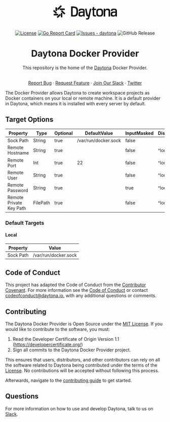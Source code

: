 <div align="center">
  <picture>
    <source media="(prefers-color-scheme: dark)" srcset="https://github.com/daytonaio/daytona/raw/main/assets/images/Daytona-logotype-white.png">
    <img alt="Daytona logo" src="https://github.com/daytonaio/daytona/raw/main/assets/images/Daytona-logotype-black.png" width="40%">
  </picture>
</div>

<br/>

<div align="center">

[![License](https://img.shields.io/badge/License-MIT-blue)](#license)
[![Go Report Card](https://goreportcard.com/badge/github.com/daytonaio/daytona)](https://goreportcard.com/report/github.com/daytonaio/daytona)
[![Issues - daytona](https://img.shields.io/github/issues/daytonaio/daytona)](https://github.com/daytonaio/daytona/issues)
![GitHub Release](https://img.shields.io/github/v/release/daytonaio/daytona)

</div>


<h1 align="center">Daytona Docker Provider</h1>
<div align="center">
This repository is the home of the <a href="https://github.com/daytonaio/daytona">Daytona</a> Docker Provider.
</div>
</br>

<p align="center">
  <a href="https://github.com/daytonaio/daytona-docker-provider/issues/new?assignees=&labels=bug&projects=&template=bug_report.md&title=%F0%9F%90%9B+Bug+Report%3A+">Report Bug</a>
    ·
  <a href="https://github.com/daytonaio/daytona-docker-provider/issues/new?assignees=&labels=enhancement&projects=&template=feature_request.md&title=%F0%9F%9A%80+Feature%3A+">Request Feature</a>
    ·
  <a href="https://join.slack.com/t/daytonacommunity/shared_invite/zt-273yohksh-Q5YSB5V7tnQzX2RoTARr7Q">Join Our Slack</a>
    ·
  <a href="https://twitter.com/Daytonaio">Twitter</a>
</p>

The Docker Provider allows Daytona to create workspace projects as Docker containers on your local or remote machine. It is a default provider in Daytona, which means it is installed with every server by default.

## Target Options

| Property                	| Type     	| Optional 	| DefaultValue                	| InputMasked 	| DisabledPredicate 	|
|-------------------------	|----------	|----------	|-----------------------------	|-------------	|-------------------	|
| Sock Path               	| String   	| true     	| /var/run/docker.sock        	| false       	|                   	|
| Remote Hostname         	| String   	| true     	|                             	| false       	| ^local$           	|
| Remote Port             	| Int      	| true     	| 22                          	| false       	| ^local$           	|
| Remote User             	| String   	| true     	|                             	| false       	| ^local$           	|
| Remote Password         	| String   	| true     	|                             	| true        	| ^local$           	|
| Remote Private Key Path 	| FilePath 	| true     	|                             	| false       	| ^local$           	|

### Default Targets

#### Local
| Property        	| Value                       	|
|-----------------	|-----------------------------	|
| Sock Path       	| /var/run/docker.sock        	|


## Code of Conduct

This project has adapted the Code of Conduct from the [Contributor Covenant](https://www.contributor-covenant.org/). For more information see the [Code of Conduct](CODE_OF_CONDUCT.md) or contact [codeofconduct@daytona.io.](mailto:codeofconduct@daytona.io) with any additional questions or comments.

## Contributing

The Daytona Docker Provider is Open Source under the [MIT License](LICENSE). If you would like to contribute to the software, you must:

1. Read the Developer Certificate of Origin Version 1.1 (https://developercertificate.org/)
2. Sign all commits to the Daytona Docker Provider project.

This ensures that users, distributors, and other contributors can rely on all the software related to Daytona being contributed under the terms of the [License](LICENSE). No contributions will be accepted without following this process.

Afterwards, navigate to the [contributing guide](CONTRIBUTING.md) to get started.

## Questions

For more information on how to use and develop Daytona, talk to us on
[Slack](https://join.slack.com/t/daytonacommunity/shared_invite/zt-273yohksh-Q5YSB5V7tnQzX2RoTARr7Q).